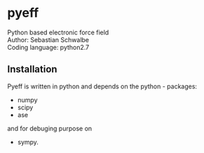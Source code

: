 # pyeff
Python based electronic force field  
Author: Sebastian Schwalbe   
Coding language: python2.7   

## Installation 

Pyeff is written in python and depends on the python - packages: 

- numpy 
- scipy 
- ase 

and for debuging purpose on 

- sympy. 

